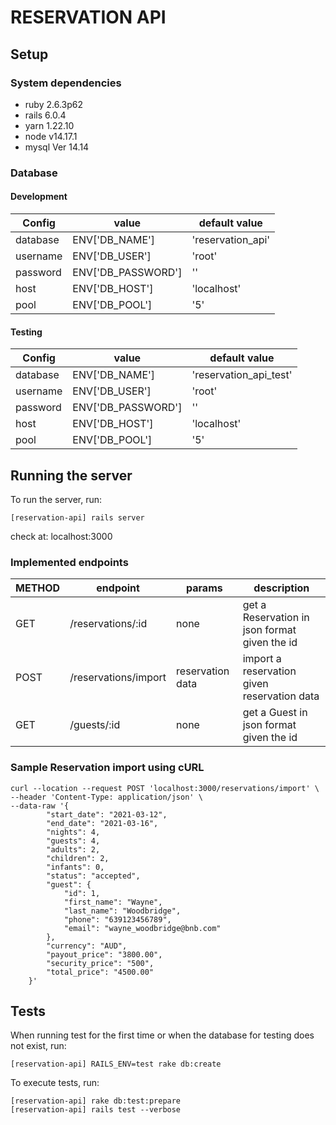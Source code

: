 # RESERVATION API
## Setup
### System dependencies
- ruby 2.6.3p62
- rails 6.0.4
- yarn 1.22.10
- node v14.17.1
- mysql  Ver 14.14

### Database
#### Development

Config | value | default value
--- | --- | ---
database | ENV['DB_NAME'] | 'reservation_api'
username | ENV['DB_USER'] | 'root'
password | ENV['DB_PASSWORD'] | ''
host | ENV['DB_HOST'] | 'localhost'
pool | ENV['DB_POOL'] | '5'
#### Testing
Config | value | default value
--- | --- | ---
database | ENV['DB_NAME'] | 'reservation_api_test'
username | ENV['DB_USER'] | 'root'
password | ENV['DB_PASSWORD'] | ''
host | ENV['DB_HOST'] | 'localhost'
pool | ENV['DB_POOL'] | '5'
## Running the server
To run the server, run: 
```
[reservation-api] rails server
```
check at: localhost:3000
### Implemented endpoints
METHOD | endpoint | params | description
--- | --- | --- | ---
GET | /reservations/:id | none | get a Reservation in json format given the id
POST | /reservations/import | reservation data | import a reservation given reservation data
GET | /guests/:id | none | get a Guest in json format given the id

### Sample Reservation import using cURL
```
curl --location --request POST 'localhost:3000/reservations/import' \
--header 'Content-Type: application/json' \
--data-raw '{
        "start_date": "2021-03-12",
        "end_date": "2021-03-16",
        "nights": 4,
        "guests": 4,
        "adults": 2,
        "children": 2,
        "infants": 0,
        "status": "accepted",
        "guest": {
            "id": 1,
            "first_name": "Wayne",
            "last_name": "Woodbridge",
            "phone": "639123456789",
            "email": "wayne_woodbridge@bnb.com"
        },
        "currency": "AUD",
        "payout_price": "3800.00",
        "security_price": "500",
        "total_price": "4500.00"
    }'
```
## Tests
When running test for the first time or when the database for testing does not exist, run:
```
[reservation-api] RAILS_ENV=test rake db:create
```
To execute tests, run:
```
[reservation-api] rake db:test:prepare
[reservation-api] rails test --verbose
```